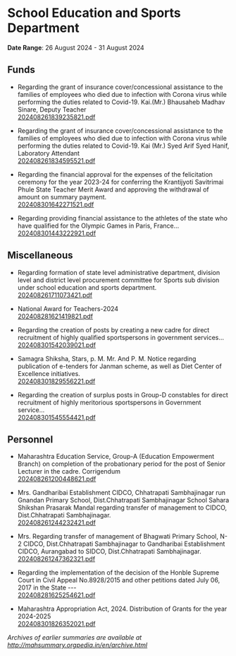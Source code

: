 # School Education and Sports Department

**Date Range**: 26 August 2024 - 31 August 2024


## Funds
- Regarding the grant of insurance cover/concessional assistance to the families of employees who died due to infection with Corona virus while performing the duties related to Covid-19. Kai.(Mr.) Bhausaheb Madhav Sinare, Deputy Teacher\
  [202408261839235821.pdf](https://gr.maharashtra.gov.in/Site/Upload/Government%20Resolutions/English/202408261839235821.pdf)

- Regarding the grant of insurance cover/concessional assistance to the families of employees who died due to infection with Corona virus while performing the duties related to Covid-19. Kai (Mr.) Syed Arif Syed Hanif, Laboratory Attendant\
  [202408261834595521.pdf](https://gr.maharashtra.gov.in/Site/Upload/Government%20Resolutions/English/202408261834595521.pdf)

- Regarding the financial approval for the expenses of the felicitation ceremony for the year 2023-24 for conferring the Krantijyoti Savitrimai Phule State Teacher Merit Award and approving the withdrawal of amount on summary payment.\
  [202408301642271521.pdf](https://gr.maharashtra.gov.in/Site/Upload/Government%20Resolutions/English/202408301642271521.pdf)

- Regarding providing financial assistance to the athletes of the state who have qualified for the Olympic Games in Paris, France...\
  [202408301443222921.pdf](https://gr.maharashtra.gov.in/Site/Upload/Government%20Resolutions/English/202408301443222921.pdf)

## Miscellaneous
- Regarding formation of state level administrative department, division level and district level procurement committee for Sports sub division under school education and sports department.\
  [202408261711073421.pdf](https://gr.maharashtra.gov.in/Site/Upload/Government%20Resolutions/English/202408261711073421.pdf)

- National Award for Teachers-2024\
  [202408281621419821.pdf](https://gr.maharashtra.gov.in/Site/Upload/Government%20Resolutions/English/202408281621419821.pdf)

- Regarding the creation of posts by creating a new cadre for direct recruitment of highly qualified sportspersons in government services...\
  [202408301542039021.pdf](https://gr.maharashtra.gov.in/Site/Upload/Government%20Resolutions/English/202408301542039021.pdf)

- Samagra Shiksha, Stars, p. M. Mr. And P. M. Notice regarding publication of e-tenders for Janman scheme, as well as Diet Center of Excellence initiatives.\
  [202408301829556221.pdf](https://gr.maharashtra.gov.in/Site/Upload/Government%20Resolutions/English/202408301829556221.pdf)

- Regarding the creation of surplus posts in Group-D constables for direct recruitment of highly meritorious sportspersons in Government service...\
  [202408301545554421.pdf](https://gr.maharashtra.gov.in/Site/Upload/Government%20Resolutions/English/202408301545554421.pdf)

## Personnel
- Maharashtra Education Service, Group-A (Education Empowerment Branch) on completion of the probationary period for the post of Senior Lecturer in the cadre. Corrigendum\
  [202408261200448621.pdf](https://gr.maharashtra.gov.in/Site/Upload/Government%20Resolutions/English/202408261200448621.pdf)

- Mrs. Gandharibai Establishment CIDCO, Chhatrapati Sambhajinagar run Gnandan Primary School, Dist.Chhatrapati Sambhajinagar School Sahara Shikshan Prasarak Mandal regarding transfer of management to CIDCO, Dist.Chhatrapati Sambhajinagar.\
  [202408261244232421.pdf](https://gr.maharashtra.gov.in/Site/Upload/Government%20Resolutions/English/202408261244232421.pdf)

- Mrs. Regarding transfer of management of Bhagwati Primary School, N-2 CIDCO, Dist.Chhatrapati Sambhajinagar to Gandharibai Establishment CIDCO, Aurangabad to SIDCO, Dist.Chhatrapati Sambhajinagar.\
  [202408261247362321.pdf](https://gr.maharashtra.gov.in/Site/Upload/Government%20Resolutions/English/202408261247362321.pdf)

- Regarding the implementation of the decision of the Honble Supreme Court in Civil Appeal No.8928/2015 and other petitions dated July 06, 2017 in the State ---\
  [202408281625254621.pdf](https://gr.maharashtra.gov.in/Site/Upload/Government%20Resolutions/English/202408281625254621.pdf)

- Maharashtra Appropriation Act, 2024. Distribution of Grants for the year 2024-2025\
  [202408301826352021.pdf](https://gr.maharashtra.gov.in/Site/Upload/Government%20Resolutions/English/202408301826352021.pdf)


*Archives of earlier summaries are available at http://mahsummary.orgpedia.in/en/archive.html*